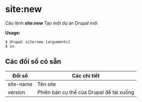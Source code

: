 # site:new
Câu lệnh **site:new** Tạo một dự án Drupal mới

**Usage:**
```
$ drupal site:new [arguments] 
$ sn  
```

## Các đối số có sẵn
Đối số | Các chi tiết
---------|-------------
site-name | Tên site
version | Phiên bản cụ thể của Drupal để tải xuống
